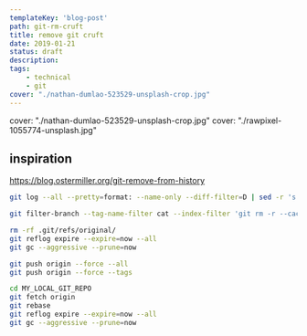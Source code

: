```yaml
---
templateKey: 'blog-post'
path: git-rm-cruft
title: remove git cruft
date: 2019-01-21
status: draft
description:
tags:
    - technical
    - git
cover: "./nathan-dumlao-523529-unsplash-crop.jpg"
---
```


cover: "./nathan-dumlao-523529-unsplash-crop.jpg"
cover: "./rawpixel-1055774-unsplash.jpg"

## inspiration

https://blog.ostermiller.org/git-remove-from-history

``` bash
git log --all --pretty=format: --name-only --diff-filter=D | sed -r 's|[^/]+$||g' | sort -u
```
``` bash
git filter-branch --tag-name-filter cat --index-filter 'git rm -r --cached --ignore-unmatch FILE_LIST' --prune-empty -f -- --all
```

``` bash
rm -rf .git/refs/original/
git reflog expire --expire=now --all
git gc --aggressive --prune=now
```

``` bash
git push origin --force --all
git push origin --force --tags
```

``` bash
cd MY_LOCAL_GIT_REPO
git fetch origin
git rebase
git reflog expire --expire=now --all
git gc --aggressive --prune=now
```
